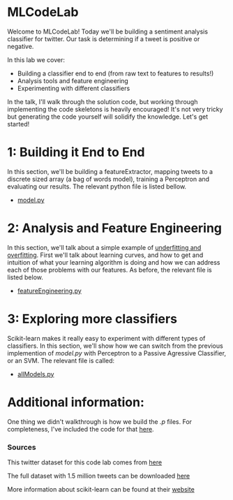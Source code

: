 # MLCodeLab

Welcome to MLCodeLab! Today we'll be building a sentiment analysis classifier for twitter. Our task is determining if a tweet is positive or negative.

In this lab we cover:

- Building a classifier end to end (from raw text to features to results!)
- Analysis tools and feature engineering
- Experimenting with different classifiers

In the talk, I'll walk through the solution code, but working through implementing the code skeletons is heavily encouraged! It's not very tricky but generating the code yourself will solidify the knowledge. Let's get started!

# 1: Building it End to End  
In this section, we'll be building a featureExtractor, mapping tweets to a discrete sized array (a bag of words model), training a Perceptron and evaluating our results. The relevant python file is listed bellow.

- [model.py](model.py)


# 2: Analysis and Feature Engineering
In this section, we'll talk about a simple example of [underfitting and overfitting](http://scikit-learn.org/stable/auto_examples/model_selection/plot_underfitting_overfitting.html). First we'll talk about learning curves, and how to get and intuition of what your learning algorithm is doing and how we can address each of those problems with our features. As before, the relevant file is listed below.

- [featureEngineering.py](featureEngineering.py)

# 3: Exploring more classifiers
Scikit-learn makes it really easy to experiment with different types of classifiers. In this section, we'll show how we can switch from the previous implemention of *model.py* with Perceptron to a Passive Agressive Classifier, or an SVM. The relevant file is called:

- [allModels.py](allModels.py)


# Additional information:
One thing we didn't walkthrough is how we build the *.p* files. For completeness, I've included the code for that [here](data/buildDataSet.py).

### Sources
This twitter dataset for this code lab comes from [here](http://thinknook.com/twitter-sentiment-analysis-training-corpus-dataset-2012-09-22/)

The full dataset with 1.5 million tweets can be downloaded [here](http://thinknook.com/wp-content/uploads/2012/09/Sentiment-Analysis-Dataset.zip)

More information about scikit-learn can be found at their [website](http://scikit-learn.org/)